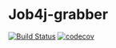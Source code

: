 # Job4j-grabber

[![Build Status](https://travis-ci.com/CyberfuzZ-Apps/job4j_grabber.svg?branch=master)](https://travis-ci.com/CyberfuzZ-Apps/job4j_grabber)
[![codecov](https://codecov.io/gh/CyberfuzZ-Apps/job4j_grabber/branch/master/graph/badge.svg?token=SATPKVZEV7)](https://codecov.io/gh/CyberfuzZ-Apps/job4j_grabber)